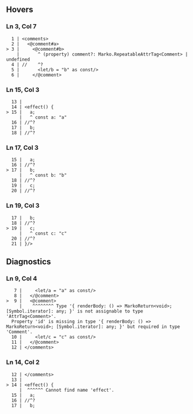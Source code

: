 ## Hovers
### Ln 3, Col 7
```marko
  1 | <comments>
  2 |   <@comment#a>
> 3 |     <@comment#b>
    |       ^ (property) comment?: Marko.RepeatableAttrTag<Comment> | undefined
  4 | //    ^?
  5 |       <let/b = "b" as const/>
  6 |     </@comment>
```

### Ln 15, Col 3
```marko
  13 |
  14 | <effect() {
> 15 |   a;
     |   ^ const a: "a"
  16 | //^?
  17 |   b;
  18 | //^?
```

### Ln 17, Col 3
```marko
  15 |   a;
  16 | //^?
> 17 |   b;
     |   ^ const b: "b"
  18 | //^?
  19 |   c;
  20 | //^?
```

### Ln 19, Col 3
```marko
  17 |   b;
  18 | //^?
> 19 |   c;
     |   ^ const c: "c"
  20 | //^?
  21 | }/>
```

## Diagnostics
### Ln 9, Col 4
```marko
   7 |     <let/a = "a" as const/>
   8 |   </@comment>
>  9 |   <@comment>
     |    ^^^^^^^^ Type '{ renderBody: () => MarkoReturn<void>; [Symbol.iterator]: any; }' is not assignable to type 'AttrTag<Comment>'.
  Property 'id' is missing in type '{ renderBody: () => MarkoReturn<void>; [Symbol.iterator]: any; }' but required in type 'Comment'.
  10 |     <let/c = "c" as const/>
  11 |   </@comment>
  12 | </comments>
```

### Ln 14, Col 2
```marko
  12 | </comments>
  13 |
> 14 | <effect() {
     |  ^^^^^^ Cannot find name 'effect'.
  15 |   a;
  16 | //^?
  17 |   b;
```

